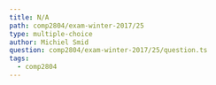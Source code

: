 ```yaml
---
title: N/A
path: comp2804/exam-winter-2017/25
type: multiple-choice
author: Michiel Smid
question: comp2804/exam-winter-2017/25/question.ts
tags:
  - comp2804
---
```


